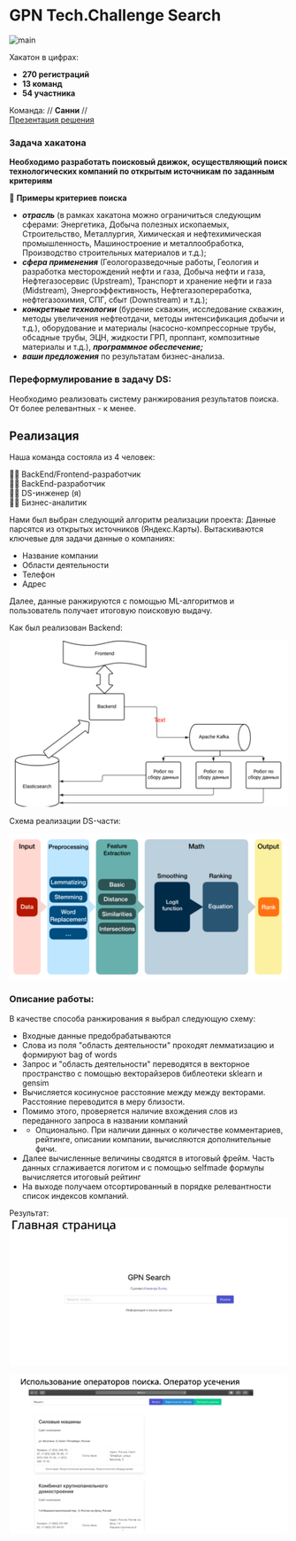 # GPN Tech.Challenge Search

![main](pics/main.jpg)

Хакатон в цифрах:
- **270 регистраций**
- **13 команд**
- **54 участника**

Команда: // **Санни** //<br>
[Презентация решения](att/presentation.pptx)

### Задача хакатона
**Необходимо разработать поисковый движок, осуществляющий поиск технологических компаний по открытым источникам по заданным критериям**

📌 **Примеры критериев поиска**

- ***отрасль*** (в рамках хакатона можно ограничиться следующим сферами: Энергетика, Добыча полезных ископаемых, Строительство, Металлургия, Химическая и нефтехимическая промышленность, Машиностроение и металлообработка, Производство строительных материалов и т.д.);
- ***сфера применения*** (Геологоразведочные работы, Геология и разработка месторождений нефти и газа, Добыча нефти и газа, Нефтегазосервис (Upstream), Транспорт и хранение нефти и газа (Midstream), Энергоэффективность, Нефтегазопереработка, нефтегазохимия, СПГ, сбыт (Downstream) и т.д.);
- ***конкретные технологии*** (бурение скважин, исследование скважин, методы увеличения нефтеотдачи, методы интенсификация добычи и т.д.), оборудование и материалы (насосно-компрессорные трубы, обсадные трубы, ЭЦН, жидкости ГРП, проппант, композитные материалы и т.д.), ***программное обеспечение;***
- ***ваши предложения*** по результатам бизнес-анализа.

### Переформулирование в задачу DS:
Необходимо реализовать систему ранжирования результатов поиска. От более релевантных - к менее.

## Реализация

Наша команда состояла из 4 человек: <br>

👨‍💻 BackEnd/Frontend-разработчик <br>
👩‍💻 BackEnd-разработчик <br>
👨‍🔧 DS-инженер (я) <br>
👨‍💼 Бизнес-аналитик <br>

Нами был выбран следующий алгоритм реализации проекта: Данные парсятся из открытых источников (Яндекс.Карты). Вытаскиваются ключевые для задачи данные о компаниях:
- Название компании
- Области деятельности
- Телефон
- Адрес

Далее, данные ранжируются с помощью ML-алгоритмов и пользователь получает итоговую поисковую выдачу. 

Как был реализован Backend:

![back](pics/back.png)

Схема реализации DS-части:

![ds](pics/ds.png)

### Описание работы:

В качестве способа ранжирования я выбрал следующую схему: 
- Входные данные предобрабатываются
- Слова из поля "область деятельности" проходят лемматизацию и формируют bag of words
- Запрос и "область деятельности" переводятся в векторное пространство с помощью векторайзеров библеотеки sklearn и gensim
- Вычисляется косинусное расстояние между между векторами. Расстояние переводится в меру близости.
- Помимо этого, проверяется наличие вхождения слов из переданного запроса в названии компаний 
- * Опционально. При наличии данных о количестве комментариев, рейтинге, описании компании, вычисляются дополнительные фичи.
- Далее вычисленные величины сводятся в итоговый фрейм. Часть данных сглаживается логитом и с помощью selfmade формулы вычисляется итоговый рейтинг
- На выходе получаем отсортированный в порядке релевантности список индексов компаний.

Результат:
![main_page](pics/main_page.png)

![result_page](pics/result_page.png)

